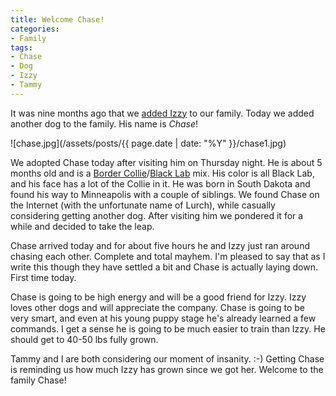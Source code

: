 ```yaml
---
title: Welcome Chase!
categories:
- Family
tags:
- Chase
- Dog
- Izzy
- Tammy
---
```


It was nine months ago that we [added Izzy](/thingelstad/welcome-izzy) to our family. Today we added another dog to the family. His name is _Chase_!

![chase.jpg](/assets/posts/{{ page.date | date: "%Y" }}/chase1.jpg)

We adopted Chase today after visiting him on Thursday night. He is about 5 months old and is a [Border Collie](http://en.wikipedia.org/wiki/Border_collie)/[Black Lab](http://en.wikipedia.org/wiki/Labrador_Retriever) mix. His color is all Black Lab, and his face has a lot of the Collie in it. He was born in South Dakota and found his way to Minneapolis with a couple of siblings. We found Chase on the Internet (with the unfortunate name of Lurch), while casually considering getting another dog. After visiting him we pondered it for a while and decided to take the leap.

Chase arrived today and for about five hours he and Izzy just ran around chasing each other. Complete and total mayhem. I'm pleased to say that as I write this though they have settled a bit and Chase is actually laying down. First time today.

Chase is going to be high energy and will be a good friend for Izzy. Izzy loves other dogs and will appreciate the company. Chase is going to be very smart, and even at his young puppy stage he's already learned a few commands. I get a sense he is going to be much easier to train than Izzy. He should get to 40-50 lbs fully grown.

Tammy and I are both considering our moment of insanity. :-) Getting Chase is reminding us how much Izzy has grown since we got her. Welcome to the family Chase!
